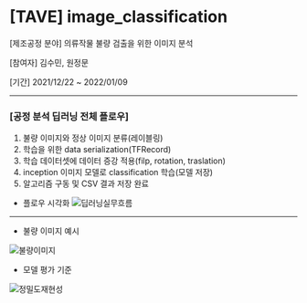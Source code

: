 # [TAVE] image_classification
[제조공정 분야] 의류작물 불량 검출을 위한 이미지 분석

[참여자] 김수민, 원정문

[기간] 2021/12/22 ~ 2022/01/09


***

### [공정 분석 딥러닝 전체 플로우]
1. 불량 이미지와 정상 이미지 분류(레이블링)
2. 학습을 위한 data serialization(TFRecord)
3. 학습 데이터셋에 데이터 증강 적용(filp, rotation, traslation)
4. inception 이미지 모델로 classification 학습(모델 저장)
5. 알고리즘 구동 및 CSV 결과 저장 완료


* 플로우 시각화
![딥러닝실무흐름](https://user-images.githubusercontent.com/29356103/148681903-b80c4176-253f-4a2f-8b50-0d47bfa9f7a1.PNG)

***

* 불량 이미지 예시

![불량이미지](https://user-images.githubusercontent.com/29356103/148681905-aaad0e06-fc35-4dab-9b16-2de2fa822094.PNG)



* 모델 평가 기준

![정밀도재현성](https://user-images.githubusercontent.com/29356103/148681906-103bd9df-17c2-49fe-899c-c192b0d1d47d.PNG)


